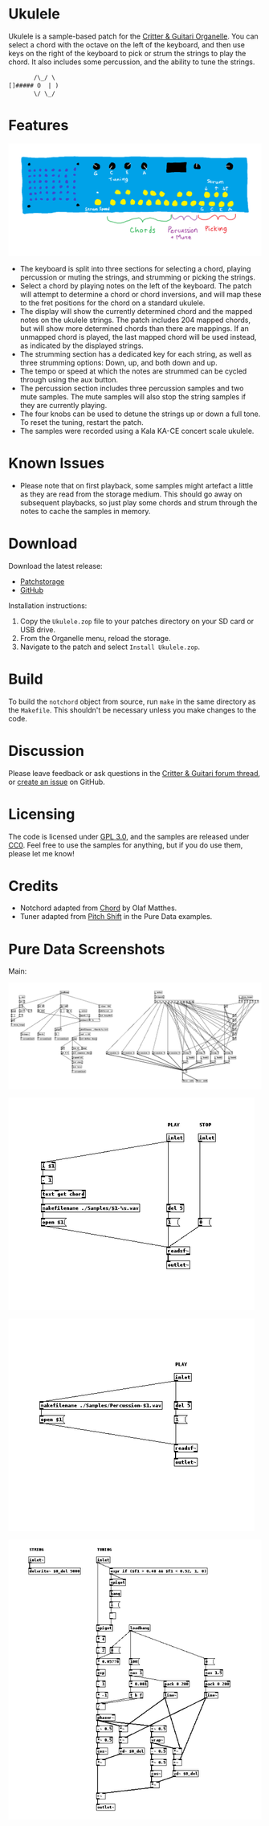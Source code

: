 # Ukulele

Ukulele is a sample-based patch for the [Critter & Guitari Organelle](https://www.critterandguitari.com/organelle). You can select a chord with the octave on the left of the keyboard, and then use keys on the right of the keyboard to pick or strum the strings to play the chord. It also includes some percussion, and the ability to tune the strings.

           /\_/ \
    []##### O  | )
           \/ \_/

# Features

![Interface](https://raw.githubusercontent.com/francoiswnel/Ukulele/master/Interface.png)

* The keyboard is split into three sections for selecting a chord, playing percussion or muting the strings, and strumming or picking the strings.
* Select a chord by playing notes on the left of the keyboard. The patch will attempt to determine a chord or chord inversions, and will map these to the fret positions for the chord on a standard ukulele.
* The display will show the currently determined chord and the mapped notes on the ukulele strings. The patch includes 204 mapped chords, but will show more determined chords than there are mappings. If an unmapped chord is played, the last mapped chord will be used instead, as indicated by the displayed strings.
* The strumming section has a dedicated key for each string, as well as three strumming options: Down, up, and both down and up.
* The tempo or speed at which the notes are strummed can be cycled through using the aux button.
* The percussion section includes three percussion samples and two mute samples. The mute samples will also stop the string samples if they are currently playing.
* The four knobs can be used to detune the strings up or down a full tone. To reset the tuning, restart the patch.
* The samples were recorded using a Kala KA-CE concert scale ukulele.

# Known Issues

* Please note that on first playback, some samples might artefact a little as they are read from the storage medium. This should go away on subsequent playbacks, so just play some chords and strum through the notes to cache the samples in memory.

# Download

Download the latest release:

* [Patchstorage](https://patchstorage.com/ukulele/)
* [GitHub](https://github.com/francoiswnel/Ukulele/releases/latest)

Installation instructions:

1. Copy the `Ukulele.zop` file to your patches directory on your SD card or USB drive.
2. From the Organelle menu, reload the storage.
3. Navigate to the patch and select `Install Ukulele.zop`.

# Build

To build the `notchord` object from source, run `make` in the same directory as the `Makefile`. This shouldn't be necessary unless you make changes to the code.

# Discussion

Please leave feedback or ask questions in the [Critter & Guitari forum thread](https://forum.critterandguitari.com/t/ukulele-sample-based-instrument-patch/4848), or [create an issue](https://github.com/francoiswnel/Ukulele/issues) on GitHub.

# Licensing

The code is licensed under [GPL 3.0](https://github.com/francoiswnel/Ukulele/blob/master/LICENSE.md), and the samples are released under [CC0](https://creativecommons.org/share-your-work/public-domain/cc0/). Feel free to use the samples for anything, but if you do use them, please let me know!

# Credits

* Notchord adapted from [Chord](https://github.com/electrickery/pd-maxlib/blob/master/src/chord.c) by Olaf Matthes.
* Tuner adapted from [Pitch Shift](https://github.com/pure-data/pure-data/blob/master/doc/3.audio.examples/G09.pitchshift.pd) in the Pure Data examples.

# Pure Data Screenshots

Main:

![main.pd](https://raw.githubusercontent.com/francoiswnel/Ukulele/master/Screenshots/main.png)

![string.pd](https://raw.githubusercontent.com/francoiswnel/Ukulele/master/Screenshots/string.png)

![percussion.pd](https://raw.githubusercontent.com/francoiswnel/Ukulele/master/Screenshots/percussion.png)

![tuner.pd](https://raw.githubusercontent.com/francoiswnel/Ukulele/master/Screenshots/tuner.png)
